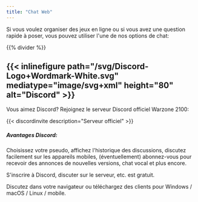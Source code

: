 ```yaml
---
title: "Chat Web"
---
```


Si vous voulez organiser des jeux en ligne ou si vous avez une question rapide à poser, vous pouvez utiliser l'une de nos options de chat:

{{% divider %}}

## {{< inlinefigure path="/svg/Discord-Logo+Wordmark-White.svg" mediatype="image/svg+xml" height="80" alt="Discord" >}}

Vous aimez Discord? Rejoignez le serveur Discord officiel Warzone 2100:

{{< discordinvite description="Serveur officiel" >}}

##### Avantages Discord:

Choisissez votre pseudo, affichez l'historique des discussions, discutez facilement sur les appareils mobiles, (éventuellement) abonnez-vous pour recevoir des annonces de nouvelles versions, chat vocal et plus encore.

S'inscrire à Discord, discuter sur le serveur, etc. est gratuit.

Discutez dans votre navigateur ou téléchargez des clients pour Windows / macOS / Linux / mobile.
